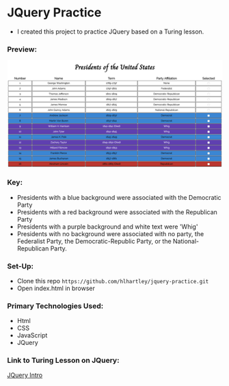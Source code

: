 # JQuery Practice
- I created this project to practice JQuery based on a Turing lesson. 

### Preview:
![Screenshot](jqueryss.png)

### Key:
- Presidents with a blue background were associated with the Democratic Party
- Presidents with a red background were associated with the Republican Party
- Presidents with a purple background and white text were 'Whig'
- Presidents with no background were associated with no party, the Federalist Party, the Democratic-Republic Party, or the National-Republican Party.

### Set-Up:
* Clone this repo `https://github.com/hlhartley/jquery-practice.git`
* Open index.html in browser

### Primary Technologies Used:
* Html
* CSS
* JavaScript
* JQuery

### Link to Turing Lesson on JQuery:
[JQuery Intro](http://frontend.turing.io/lessons/module-1/introduction-to-jquery.html)

